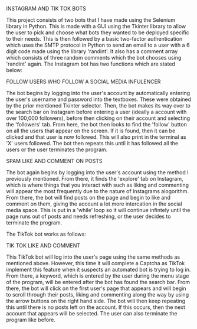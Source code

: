 INSTAGRAM AND TIK TOK BOTS

This project consists of two bots that I have made using the Selenium library in Python. This is made with a GUI using the Tkinter library to allow the user to pick and choose what bots they wanted to be deployed specific to their needs. This is then followed by a basic two-factor authentication which uses the SMTP protocol in Python to send an email to a user with a 6 digit code made using the library 'randint'. It also has a comment array which consists of three random comments which the bot chooses using 'randint' again. The Instagram bot has two functions which are stated below:

FOLLOW USERS WHO FOLLOW A SOCIAL MEDIA INFULENCER 

The bot begins by logging into the user's account by automatically entering the user's username and password into the textboxes. These were obtained by the prior mentioned Tkinter selector. Then, the bot makes its way over to the search bar on Instagram before entering a user (ideally a account with over 100,000 followers), before then clicking on their account and selecting the 'followers' tab. From here, the bot then looks to find the 'follow' button on all the users that appear on the screen. If it is found, then it can be clicked and that user is now followed. This will also print in the terminal as 'X' users followed. The bot then repeats this until it has followed all the users or the user terminates the program. 

SPAM LIKE AND COMMENT ON POSTS

The bot again begins by logging into the user's account using the method I previously mentioned. From there, it finds the 'explore' tab on Instagram, which is where things that you interact with such as liking and commenting will appear the most frequently due to the nature of Instagrams alogorithm. From there, the bot will find posts on the page and begin to like and comment on them, giving the account a lot more intercation in the social media space. This is put in a 'while' loop so it will continue infintely until the page runs out of posts and needs refreshing, or the user decides to terminate the program. 

The TikTok bot works as follows:

TIK TOK LIKE AND COMMENT 

This TikTok bot will log into the user's page using the same methods as mentioned above. However, this time it will complete a Captcha as TikTok implement this feature when it suspects an automated bot is trying to log in. From there, a keyword, which is entered by the user during the menu stage of the program, will be entered after the bot has found the search bar. From there, the bot will click on the first user's page that appears and will begin to scroll through their posts, liking and commenting along the way by using the arrow buttons on the right hand side. The bot will then keep repeating this until there is no posts left on the account. If this occurs, then the next account that appears will be selected. The user can also terminate the program like before. 

